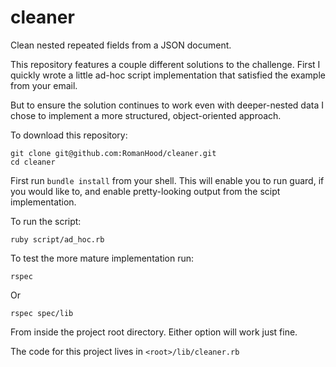 # cleaner
Clean nested repeated fields from a JSON document.

This repository features a couple different solutions to the challenge.
First I quickly wrote a little ad-hoc script implementation that satisfied the
example from your email.

But to ensure the solution continues to work even with deeper-nested data I chose
to implement a more structured, object-oriented approach.

To download this repository:

```shell
git clone git@github.com:RomanHood/cleaner.git
cd cleaner
```
First run `bundle install` from your shell. This will enable you to run guard,
if you would like to, and enable pretty-looking output from the scipt
implementation.

To run the script:
```shell
ruby script/ad_hoc.rb
```
To test the more mature implementation run:
```shell
rspec
```
Or
```shell
rspec spec/lib
```
From inside the project root directory. Either option will work just fine.

The code for this project lives in `<root>/lib/cleaner.rb`
